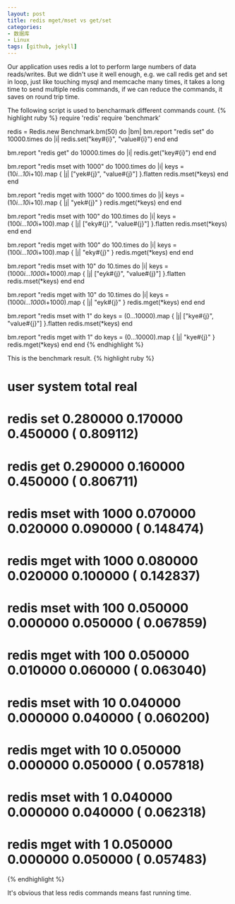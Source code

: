 ```yaml
---
layout: post
title: redis mget/mset vs get/set
categories:
- 数据库
- Linux
tags: [github, jekyll]
---
```

Our application uses redis a lot to perform large numbers of data
reads/writes. But we didn't use it well enough, e.g. we call redis get
and set in loop, just like touching mysql and memcache many times, it
takes a long time to send multiple redis commands, if we can reduce the
commands, it saves on round trip time.

The following script is used to bencharmark different commands count.
{% highlight ruby %}
require 'redis'
require 'benchmark'

redis = Redis.new
Benchmark.bm(50) do |bm|
  bm.report "redis set" do
    10000.times do |i|
      redis.set("key#{i}", "value#{i}")
    end
  end

  bm.report "redis get" do
    10000.times do |i|
      redis.get("key#{i}")
    end
  end

  bm.report "redis mset with 1000" do
    1000.times do |i|
      keys = (10*i...10*i+10).map { |j| ["yek#{j}", "value#{j}"] }.flatten
      redis.mset(*keys)
    end
  end

  bm.report "redis mget with 1000" do
    1000.times do |i|
      keys = (10*i...10*i+10).map { |j| "yek#{j}" }
      redis.mget(*keys)
    end
  end

  bm.report "redis mset with 100" do
    100.times do |i|
      keys = (100*i...100*i+100).map { |j| ["eky#{j}", "value#{j}"] }.flatten
      redis.mset(*keys)
    end
  end

  bm.report "redis mget with 100" do
    100.times do |i|
      keys = (100*i...100*i+100).map { |j| "eky#{j}" }
      redis.mget(*keys)
    end
  end

  bm.report "redis mset with 10" do
    10.times do |i|
      keys = (1000*i...1000*i+1000).map { |j| ["eyk#{j}", "value#{j}"] }.flatten
      redis.mset(*keys)
    end
  end

  bm.report "redis mget with 10" do
    10.times do |i|
      keys = (1000*i...1000*i+1000).map { |j| "eyk#{j}" }
      redis.mget(*keys)
    end
  end

  bm.report "redis mset with 1" do
    keys = (0...10000).map { |j| ["kye#{j}", "value#{j}"] }.flatten
    redis.mset(*keys)
  end

  bm.report "redis mget with 1" do
    keys = (0...10000).map { |j| "kye#{j}" }
    redis.mget(*keys)
  end
end
{% endhighlight %}

This is the benchmark result.
{% highlight ruby %}
#                             user   system      total        real
#  redis set              0.280000   0.170000   0.450000 (  0.809112)
#  redis get              0.290000   0.160000   0.450000 (  0.806711)
#  redis mset with 1000   0.070000   0.020000   0.090000 (  0.148474)
#  redis mget with 1000   0.080000   0.020000   0.100000 (  0.142837)
#  redis mset with 100    0.050000   0.000000   0.050000 (  0.067859)
#  redis mget with 100    0.050000   0.010000   0.060000 (  0.063040)
#  redis mset with 10     0.040000   0.000000   0.040000 (  0.060200)
#  redis mget with 10     0.050000   0.000000   0.050000 (  0.057818)
#  redis mset with 1      0.040000   0.000000   0.040000 (  0.062318)
#  redis mget with 1      0.050000   0.000000   0.050000 (  0.057483)
{% endhighlight %}

It's obvious that less redis commands means fast running time.
